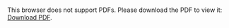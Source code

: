 <object data="christ-in-song/CIS1908pdfs/763.pdf" type="application/pdf" width="100%" height="1024px">
    <embed src="christ-in-song/CIS1908pdfs/763.pdf">
        <p>This browser does not support PDFs. Please download the PDF to view it: <a href="christ-in-song/CIS1908pdfs/763.pdf">Download PDF</a>.</p>
    </embed>
</object>
